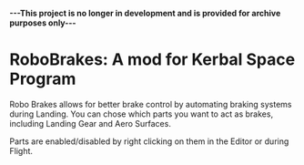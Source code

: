 __---This project is no longer in development and is provided for archive purposes only---__

# RoboBrakes: A mod for Kerbal Space Program

Robo Brakes allows for better brake control by automating braking systems during Landing. You can chose which parts you want to act as brakes, including Landing Gear and Aero Surfaces.

Parts are enabled/disabled by right clicking on them in the Editor or during Flight.
